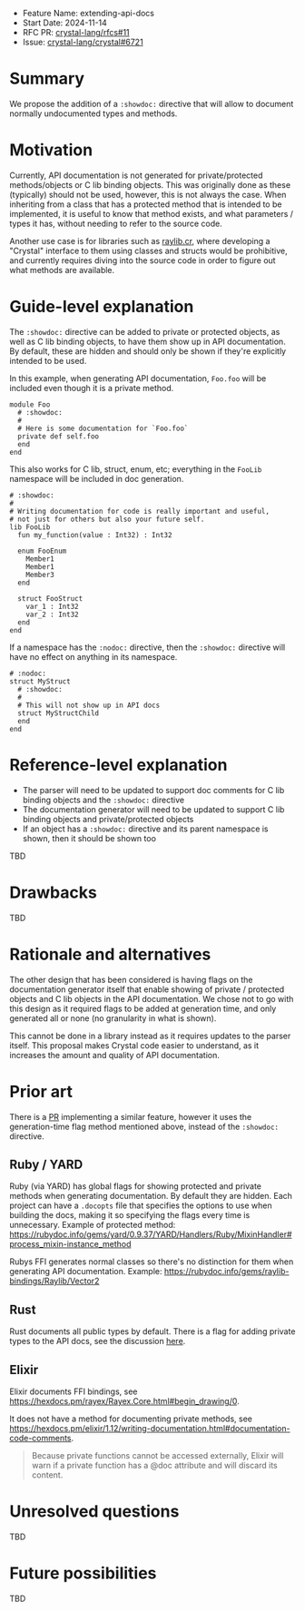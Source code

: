 - Feature Name: extending-api-docs
- Start Date: 2024-11-14
- RFC PR: [crystal-lang/rfcs#11](https://github.com/crystal-lang/rfcs/pull/11)
- Issue: [crystal-lang/crystal#6721](https://github.com/crystal-lang/crystal/issues/6721)

# Summary

We propose the addition of a `:showdoc:` directive that will allow to document normally undocumented types and methods.

# Motivation

Currently, API documentation is not generated for private/protected methods/objects or C lib binding objects.
This was originally done as these (typically) should not be used, however, this is not always the case.
When inheriting from a class that has a protected method that is intended to be implemented, it is useful
to know that method exists, and what parameters / types it has, without needing to refer to the source code.

Another use case is for libraries such as [raylib.cr](https://github.com/sol-vin/raylib-cr), where developing a
"Crystal" interface to them using classes and structs would be prohibitive, and currently requires diving
into the source code in order to figure out what methods are available.

# Guide-level explanation

The `:showdoc:` directive can be added to private or protected objects, as well as C lib binding objects, to have them show up in API documentation.
By default, these are hidden and should only be shown if they're explicitly intended to be used.

In this example, when generating API documentation, `Foo.foo` will be included even though it is a private method.

```crystal
module Foo
  # :showdoc:
  #
  # Here is some documentation for `Foo.foo`
  private def self.foo
  end
end
```

This also works for C lib, struct, enum, etc; everything in the `FooLib` namespace will be included in doc generation.

```crystal
# :showdoc:
#
# Writing documentation for code is really important and useful,
# not just for others but also your future self.
lib FooLib
  fun my_function(value : Int32) : Int32

  enum FooEnum
    Member1
    Member1
    Member3
  end

  struct FooStruct
    var_1 : Int32
    var_2 : Int32
  end
end
```

If a namespace has the `:nodoc:` directive, then the `:showdoc:` directive will have no effect on anything in its namespace.

```crystal
# :nodoc:
struct MyStruct
  # :showdoc:
  #
  # This will not show up in API docs
  struct MyStructChild
  end
end
```

# Reference-level explanation

- The parser will need to be updated to support doc comments for C lib binding objects and the `:showdoc:` directive
- The documentation generator will need to be updated to support C lib binding objects and private/protected objects
- If an object has a `:showdoc:` directive and its parent namespace is shown, then it should be shown too

TBD

# Drawbacks

TBD

# Rationale and alternatives

The other design that has been considered is having flags on the documentation generator itself that enable showing of private / protected objects and C lib objects in the API documentation. We chose not to go with this design as it required flags to be added at generation time, and only generated all or none (no granularity in what is shown).

This cannot be done in a library instead as it requires updates to the parser itself. This proposal makes Crystal code easier to understand, as it increases the amount and quality of API documentation.

# Prior art

There is a [PR](https://github.com/crystal-lang/crystal/pull/14816) implementing a similar feature, however it uses the generation-time flag method mentioned above, instead of the `:showdoc:` directive.

## Ruby / YARD

Ruby (via YARD) has global flags for showing protected and private methods when generating documentation. By default they are hidden.
Each project can have a `.docopts` file that specifies the options to use when building the docs, making it so specifying the flags every time is unnecessary.
Example of protected method: https://rubydoc.info/gems/yard/0.9.37/YARD/Handlers/Ruby/MixinHandler#process_mixin-instance_method

Rubys FFI generates normal classes so there's no distinction for them when generating API documentation. Example: https://rubydoc.info/gems/raylib-bindings/Raylib/Vector2

## Rust

Rust documents all public types by default. There is a flag for adding private types to the API docs, see the discussion [here](https://github.com/rust-lang/cargo/issues/1520).

## Elixir

Elixir documents FFI bindings, see https://hexdocs.pm/rayex/Rayex.Core.html#begin_drawing/0.

It does not have a method for documenting private methods, see https://hexdocs.pm/elixir/1.12/writing-documentation.html#documentation-code-comments.
> Because private functions cannot be accessed externally, Elixir will warn if a private function has a @doc attribute and will discard its content.

# Unresolved questions

TBD

# Future possibilities

TBD
